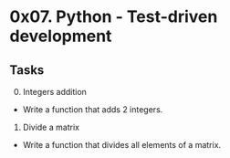 # 0x07. Python - Test-driven development

## Tasks

0. Integers addition

- Write a function that adds 2 integers.

1. Divide a matrix

- Write a function that divides all elements of a matrix.
